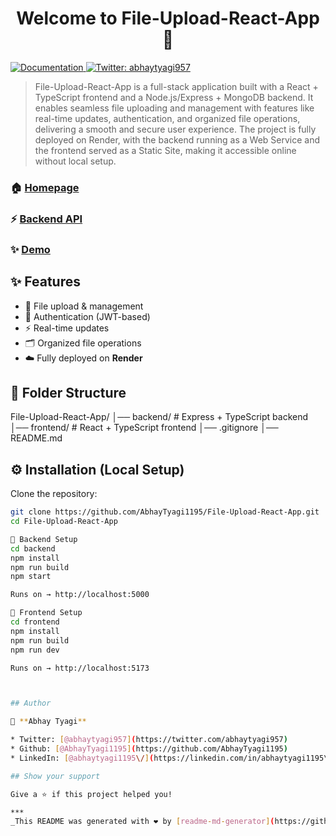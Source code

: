 <h1 align="center">Welcome to File-Upload-React-App 👋</h1>
<p>
  <a href="https://github.com/AbhayTyagi1195/File-Upload-React-App" target="_blank">
    <img alt="Documentation" src="https://img.shields.io/badge/documentation-yes-brightgreen.svg" />
  </a>
  <a href="https://twitter.com/abhaytyagi957" target="_blank">
    <img alt="Twitter: abhaytyagi957" src="https://img.shields.io/twitter/follow/abhaytyagi957.svg?style=social" />
  </a>
</p>

> File-Upload-React-App is a full-stack application built with a React + TypeScript frontend and a Node.js/Express + MongoDB backend. It enables seamless file uploading and management with features like real-time updates, authentication, and organized file operations, delivering a smooth and secure user experience. The project is fully deployed on Render, with the backend running as a Web Service and the frontend served as a Static Site, making it accessible online without local setup.

### 🏠 [Homepage](https://file-upload-react-app-1.onrender.com/)
### ⚡ [Backend API](https://file-upload-react-app-0.onrender.com/)

### ✨ [Demo](https://github.com/AbhayTyagi1195/File-Upload-React-App)

## ✨ Features

- 📂 File upload & management  
- 🔐 Authentication (JWT-based)  
- ⚡ Real-time updates  
- 🗂 Organized file operations  
- ☁️ Fully deployed on **Render**  

## 📂 Folder Structure

File-Upload-React-App/
│── backend/ # Express + TypeScript backend
│── frontend/ # React + TypeScript frontend
│── .gitignore
│── README.md

## ⚙️ Installation (Local Setup)

Clone the repository:

```bash
git clone https://github.com/AbhayTyagi1195/File-Upload-React-App.git
cd File-Upload-React-App

📌 Backend Setup
cd backend
npm install
npm run build
npm start

Runs on → http://localhost:5000

📌 Frontend Setup
cd frontend
npm install
npm run build
npm run dev

Runs on → http://localhost:5173



## Author

👤 **Abhay Tyagi**

* Twitter: [@abhaytyagi957](https://twitter.com/abhaytyagi957)
* Github: [@AbhayTyagi1195](https://github.com/AbhayTyagi1195)
* LinkedIn: [@abhaytyagi1195\/](https://linkedin.com/in/abhaytyagi1195\/)

## Show your support

Give a ⭐️ if this project helped you!

***
_This README was generated with ❤️ by [readme-md-generator](https://github.com/kefranabg/readme-md-generator)_